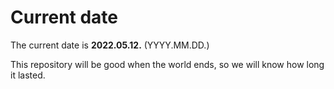 # Current date

The current date is **2022.05.12.** (YYYY.MM.DD.)

This repository will be good when the world ends, so we will know how long it lasted.